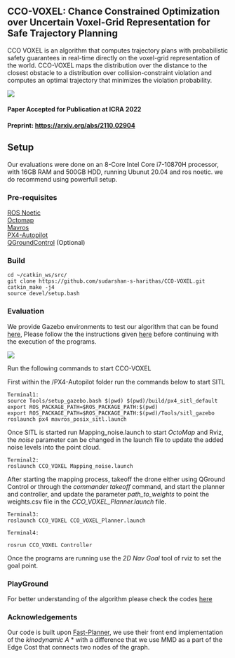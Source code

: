 ## CCO-VOXEL: Chance Constrained Optimization over Uncertain Voxel-Grid Representation for Safe Trajectory Planning

CCO VOXEL is an algorithm that computes trajectory plans with probabilistic safety guarantees in real-time directly on the voxel-grid representation of the world. CCO-VOXEL maps the distribution over the distance to the closest obstacle to a distribution over collision-constraint violation and computes an optimal trajectory that minimizes the violation probability.

![](https://github.com/sudarshan-s-harithas/CCO-VOXEL/blob/main/Images/teaser.png?raw=true)
 

#### Paper Accepted for Publication at ICRA 2022 
#### Preprint: https://arxiv.org/abs/2110.02904 

## Setup 

Our evaluations were done on an 8-Core Intel Core i7-10870H processor, with 16GB RAM and 500GB HDD, running Ubunut 20.04 and ros noetic. we do recommend using powerfull setup. 

### Pre-requisites

[ROS Noetic](http://wiki.ros.org/noetic/Installation/Ubuntu) <br />
[Octomap](http://wiki.ros.org/octomap) <br />
[Mavros](https://docs.px4.io/master/en/ros/mavros_installation.html) <br />
[PX4-Autopilot](https://docs.px4.io/master/en/dev_setup/dev_env_linux_ubuntu.html#gazebo-jmavsim-and-nuttx-pixhawk-targets)<br />
[QGroundControl](https://docs.qgroundcontrol.com/master/en/getting_started/download_and_install.html) (Optional)<br />

### Build
```
cd ~/catkin_ws/src/ 
git clone https://github.com/sudarshan-s-harithas/CCO-VOXEL.git
catkin_make -j4
source devel/setup.bash 
```

### Evaluation 

We provide Gazebo environments to test our algorithm that can be found [here](https://github.com/sudarshan-s-harithas/CCO-VOXEL/tree/main/CCO_VOXEL/worlds), Please follow the the instructions given [here](https://github.com/sudarshan-s-harithas/CCO-VOXEL/tree/main/CCO_VOXEL#origanization-of-your-working-directories) before continuing with the execution of the programs.    

![](https://github.com/sudarshan-s-harithas/CCO-VOXEL/blob/main/Images/simulation.gif)

Run the following commands to start CCO-VOXEL <br />

First within the /PX4-Autopilot folder run the commands below to start SITL 

```
Terminal1: 
source Tools/setup_gazebo.bash $(pwd) $(pwd)/build/px4_sitl_default
export ROS_PACKAGE_PATH=$ROS_PACKAGE_PATH:$(pwd)
export ROS_PACKAGE_PATH=$ROS_PACKAGE_PATH:$(pwd)/Tools/sitl_gazebo
roslaunch px4 mavros_posix_sitl.launch
```
Once SITL is started run Mapping_noise.launch to start *OctoMap* and Rviz, the *noise* parameter can be changed in the launch file to update the added noise levels into the point cloud.  
```
Terminal2: 
roslaunch CCO_VOXEL Mapping_noise.launch
```
After starting the mapping process, takeoff the drone either using QGround Control or through the *commander takeoff* command, and start the planner and controller,  and update the parameter *path_to_weights* to point the weights.csv file in the *CCO_VOXEL_Planner.launch* file. 
```
Terminal3: 
roslaunch CCO_VOXEL CCO_VOXEL_Planner.launch

Terminal4: 

rosrun CCO_VOXEL Controller
```

Once the programs are running use the *2D Nav Goal* tool of rviz to set the goal point. 

### PlayGround

For better understanding of the algorithm please check the codes [here](https://github.com/sudarshan-s-harithas/CCO-VOXEL/tree/main/CCO_VOXEL/PlayGround)

### Acknowledgements 
Our code is built upon [Fast-Planner](https://github.com/HKUST-Aerial-Robotics/Fast-Planner), we use their front end implementation of the *kinodynamic A* * with a difference that we use MMD as a part of the Edge Cost that connects two nodes of the graph. 
